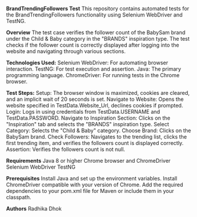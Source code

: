 **BrandTrendingFollowers Test**
This repository contains automated tests for the BrandTrendingFollowers functionality using Selenium WebDriver and TestNG.

**Overview**
The test case verifies the follower count of the BabySam brand under the Child & Baby category in the "BRANDS" inspiration type. The test checks if the follower count is correctly displayed after logging into the website and navigating through various sections.

**Technologies Used:**
Selenium WebDriver: For automating browser interaction.
TestNG: For test execution and assertion.
Java: The primary programming language.
ChromeDriver: For running tests in the Chrome browser.

**Test Steps:**
Setup: The browser window is maximized, cookies are cleared, and an implicit wait of 20 seconds is set.
Navigate to Website: Opens the website specified in TestData.Website_Url, declines cookies if prompted.
Login: Logs in using credentials from TestData.USERNAME and TestData.PASSWORD.
Navigate to Inspiration Section: Clicks on the "Inspiration" tab and selects the "BRANDS" inspiration type.
Select Category: Selects the "Child & Baby" category.
Choose Brand: Clicks on the BabySam brand.
Check Followers: Navigates to the trending list, clicks the first trending item, and verifies the followers count is displayed correctly.
Assertion: Verifies the followers count is not null.

**Requirements**
Java 8 or higher
Chrome browser and ChromeDriver
Selenium WebDriver
TestNG

**Prerequisites**
Install Java and set up the environment variables.
Install ChromeDriver compatible with your version of Chrome.
Add the required dependencies to your pom.xml file for Maven or include them in your classpath.

**Authors**
Radhika Dhok
